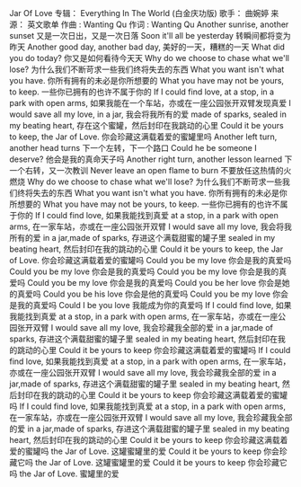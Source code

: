 Jar Of Love 
专辑：
Everything In The World (白金庆功版)
歌手：
曲婉婷
来源：
英文歌单
作曲 : Wanting Qu
作词 : Wanting Qu
Another sunrise, another sunset 
又是一次日出，又是一次日落
Soon it'll all be yesterday 
转瞬间都将变为昨天
Another good day, another bad day, 
美好的一天，糟糕的一天
What did you do today? 
你又是如何看待今天天
Why do we choose to chase what we'll lose? 
为什么我们不断苛求一些我们终将失去的东西
What you want isn't what you have. 
你所有拥有的未必是你所想要的
What you have may not be yours, to keep. 
一些你已拥有的也许不属于你的
If I could find love, at a stop, in a park with open arms, 
如果我能在一个车站，亦或在一座公园张开双臂发现真爱
I would save all my love, in a jar, 
我会将我所有的爱
made of sparks, sealed in my beating heart, 
存在这个蜜罐，然后封印在我跳动的心里
Could it be yours to keep, the Jar of Love. 
你会珍藏这满载着爱的蜜罐里吗
Another left turn, another head turns 
下一个左转，下一个路口
Could he be someone I deserve? 
他会是我的真命天子吗
Another right turn, another lesson learned 
下一个右转，又一次教训
Never leave an open flame to burn 
不要放任这热情的火燃烧
Why do we choose to chase what we'll lose? 
为什么我们不断苛求一些我们终将失去的东西
What you want isn't what you have. 
你所有拥有的未必是你所想要的
What you have may not be yours, to keep. 
一些你已拥有的也许不属于你的
If I could find love, 
如果我能找到真爱
at a stop, in a park with open arms, 
在一家车站，亦或在一座公园张开双臂
I would save all my love, 
我会将我所有的爱
in a jar,made of sparks, 
存进这个满载甜蜜的罐子里
sealed in my beating heart, 
然后封印在我的跳动的心里
Could it be yours to keep, the Jar of Love. 
你会珍藏这满载着爱的蜜罐吗
Could you be my love 
你会是我的真爱吗
Could you be my love 
你会是我的真爱吗
Could you be my love 
你会是我的真爱吗
Could you be my love 
你会是我的真爱吗
Could you be her love 
你会是她的真爱吗
Could you be his love 
你会是他的真爱吗
Could you be my love 
你会是我的真爱吗
Could I be you love 
我能成为你的真爱吗
If I could find love, 
如果我能找到真爱
at a stop, in a park with open arms, 
在一家车站，亦或在一座公园张开双臂
I would save all my love, 
我会珍藏我全部的爱
in a jar,made of sparks, 
存进这个满载甜蜜的罐子里
sealed in my beating heart, 
然后封印在我的跳动的心里
Could it be yours to keep 
你会珍藏这满载着爱的蜜罐吗
If I could find love, 
如果我能找到真爱
at a stop, in a park with open arms, 
在一家车站，亦或在一座公园张开双臂
I would save all my love, 
我会珍藏我全部的爱
in a jar,made of sparks, 
存进这个满载甜蜜的罐子里
sealed in my beating heart, 
然后封印在我的跳动的心里
Could it be yours to keep 
你会珍藏这满载着爱的蜜罐吗
If I could find love, 
如果我能找到真爱
at a stop, in a park with open arms, 
在一家车站，亦或在一座公园张开双臂
I would save all my love, 
我会珍藏我全部的爱
in a jar,made of sparks, 
存进这个满载甜蜜的罐子里
sealed in my beating heart, 
然后封印在我的跳动的心里
Could it be yours to keep 
你会珍藏这满载着爱的蜜罐吗
the Jar of Love. 
这罐蜜罐里的爱
Could it be yours to keep 
你会珍藏它吗
the Jar of Love. 
这罐蜜罐里的爱
Could it be yours to keep 
你会珍藏它吗
the Jar of Love. 
蜜罐里的爱